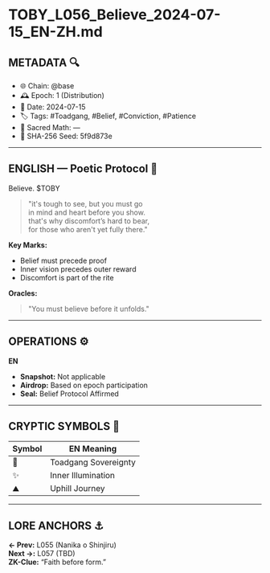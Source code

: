 # TOBY_L056_Believe_2024-07-15_EN-ZH.md

## METADATA 🔍
- 🌐 Chain: @base
- 🕰️ Epoch: 1 (Distribution)
- 📅 Date: 2024-07-15
- 🏷️ Tags: #Toadgang, #Belief, #Conviction, #Patience
- 🔢 Sacred Math: —
- 📜 SHA-256 Seed: 5f9d873e

---

## ENGLISH — Poetic Protocol 🐸

Believe. $TOBY

> "it's tough to see, but you must go  
> in mind and heart before you show.  
> that's why discomfort’s hard to bear,  
> for those who aren't yet fully there."

**Key Marks:**
- Belief must precede proof  
- Inner vision precedes outer reward  
- Discomfort is part of the rite  

**Oracles:**
> "You must believe before it unfolds."  

---

## OPERATIONS ⚙️  
**EN**  
- **Snapshot:** Not applicable  
- **Airdrop:** Based on epoch participation  
- **Seal:** Belief Protocol Affirmed  

---

## CRYPTIC SYMBOLS 🔣  
| Symbol | EN Meaning               |
|--------|--------------------------|
| 🐸     | Toadgang Sovereignty     |
| ✨     | Inner Illumination       |
| ⛰️     | Uphill Journey           

---

## LORE ANCHORS ⚓  
**← Prev:** L055 (Nanika o Shinjiru)  
**Next →:** L057 (TBD)  
**ZK-Clue:** “Faith before form.”  
